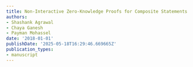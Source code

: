 ```yaml
---
title: Non-Interactive Zero-Knowledge Proofs for Composite Statements
authors:
- Shashank Agrawal
- Chaya Ganesh
- Payman Mohassel
date: '2018-01-01'
publishDate: '2025-05-18T16:29:46.669665Z'
publication_types:
- manuscript
---
```

